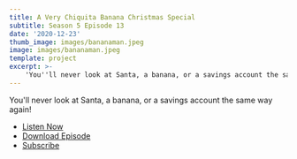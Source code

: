 ```yaml
---
title: A Very Chiquita Banana Christmas Special
subtitle: Season 5 Episode 13
date: '2020-12-23'
thumb_image: images/bananaman.jpeg
image: images/bananaman.jpeg
template: project
excerpt: >-
    'You''ll never look at Santa, a banana, or a savings account the same way again!'
---
```


You'll never look at Santa, a banana, or a savings account the same way again!

* [Listen Now](https://oembed.libsyn.com/embed?item_id=17314649)
* [Download Episode](https://traffic.libsyn.com/secure/ashinnshow/A_Shinn_Show_Season_5_13.mp3)
* [Subscribe](http://ashinnshow.com/rss)